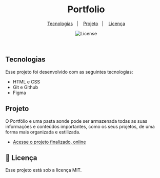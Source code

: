 <h1 align="center"> Portfolio </h1>

<p align="center">
  <a href="#-tecnologias">Tecnologias</a>&nbsp;&nbsp;&nbsp;|&nbsp;&nbsp;&nbsp;
  <a href="#-projeto">Projeto</a>&nbsp;&nbsp;&nbsp;|&nbsp;&nbsp;&nbsp;
  <a href="#memo-licença">Licença</a>
</p>

<p align="center">
  <img alt="License" src="https://img.shields.io/static/v1?label=license&message=MIT&color=49AA26&labelColor=000000">
</p>

<br>

## Tecnologias

Esse projeto foi desenvolvido com as seguintes tecnologias:

- HTML e CSS
- Git e Github
- Figma

## Projeto

O Portfólio e uma pasta aonde pode ser armazenada todas as suas informações e conteúdos importantes, como os seus projetos, de uma forma mais organizada e estilizada.

- [Acesse o projeto finalizado, online](https://wnmoura.github.io/Portfolio/)

## :memo: Licença

Esse projeto está sob a licença MIT.

